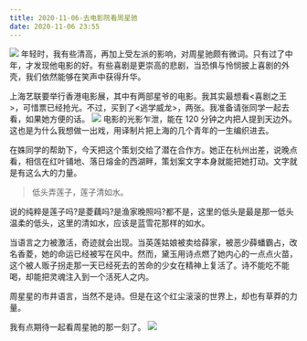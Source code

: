 ```yaml
---
title: 2020-11-06-去电影院看周星驰
date: 2020-11-06 23:55
---
```

![](./_image/2020-11-07/a2f90df20fc7e0e482739d22621b4b1a.jpeg)
年轻时，我有些清高，再加上受左派的影响，对周星驰颇有微词。只有过了中年，才发现他电影的好。有些喜剧是更崇高的悲剧，当恐惧与怜悯披上喜剧的外壳，我们依然能够在笑声中获得升华。

上海艺联要举行香港电影展，其中有两部星爷的电影。我其实最想看<喜剧之王>，可惜票已经抢光。不过，买到了<逃学威龙>，两张。我准备请张同学一起去看，如果她方便的话。
![](./_image/2020-11-07/76e42740585b2ab88ba019d4b4c00a29.jpeg)
电影的光影乍泄，能在 120 分钟之内把人提到天边外。这也是为什么我想做一出戏，用译制片把上海的几个青年的一生编织进去。

在姝同学的帮助下，今天把这个策划交给了潜在合作方。她正在杭州出差，说晚点看，相信在红叶铺地、落日熔金的西湖畔，策划案文字本身就能把她打动。文字就是有这么大的力量。

>低头弄莲子，莲子清如水。

说的纯粹是莲子吗?是菱藕吗?是渔家晚照吗?都不是，这里的低头是最是那一低头温柔的低头，这里的清如水，应该是蓝雪花那样的如水。

当语言之力被激活，奇迹就会出现。当英莲姑娘被卖给薛家，被恶少薛蟠霸占，改名香菱，她的命运已经被写在风中。然而，黛玉用诗点燃了她内心的一点点火苗，这个被人贩子拐走那一天已经死去的苦命的少女在精神上复活了。诗不能吃不能喝，却能把灵魂注入到一个活死人之内。

周星星的市井语言，当然不是诗。但是在这个红尘滚滚的世界上，却也有草莽的力量。

我有点期待一起看周星驰的那一刻了。
![](./_image/2020-11-07/22efc2eb75b1e9bfe2d439c32f3b26b4.jpeg)
